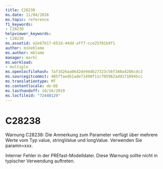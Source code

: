 ```yaml
---
title: C28238
ms.date: 11/04/2016
ms.topic: reference
f1_keywords:
- C28238
helpviewer_keywords:
- C28238
ms.assetid: e2e67617-652d-44dd-aff7-cce25f81b9f1
author: mikeblome
ms.author: mblome
manager: markl
ms.workload:
- multiple
ms.openlocfilehash: 7af3d26aa0642de94db27323c56f340a4286cdc3
ms.sourcegitcommit: 485ffaedb1ade71490f11cf05962add1718945cc
ms.translationtype: MT
ms.contentlocale: de-DE
ms.lasthandoff: 10/16/2019
ms.locfileid: "72448129"
---
```

# <a name="c28238"></a>C28238
Warnung C28238: Die Anmerkung zum Parameter verfügt über mehrere Werte vom Typ value, stringValue und longValue. Verwenden Sie paramn=xxx.

 Interner Fehler in der PREfast-Modelldatei. Diese Warnung sollte nicht in typischer Verwendung auftreten.
